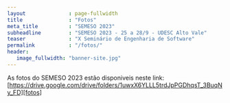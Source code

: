 ```yaml
---
layout              : page-fullwidth
title               : "Fotos"
meta_title          : "SEMESO 2023"
subheadline         : "SEMESO 2023 - 25 a 28/9 - UDESC Alto Vale"
teaser              : "X Seminário de Engenharia de Software"
permalink           : "/fotos/"
header:
   image_fullwidth: "banner-site.jpg"
---
```


As fotos do SEMESO 2023 estão disponiveis neste link: [https://drive.google.com/drive/folders/1uwxX6YLLL5trdJpPGDhqsT_3BuqNy_FD][fotos]





[fotos]: https://drive.google.com/drive/folders/1uwxX6YLLL5trdJpPGDhqsT_3BuqNy_FD

